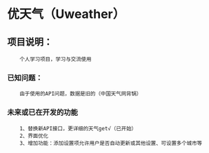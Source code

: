 优天气（Uweather）
========
## 项目说明：
		个人学习项目，学习与交流使用
### 已知问题：
		由于使用的API问题，数据是旧的（中国天气网背锅）
### 未来或已在开发的功能
		1、替换新API接口，更详细的天气get√（已开始）
		2、界面优化
		3、增加功能：添加设置项允许用户是否自动更新或其他设置、可设置多个城市等


